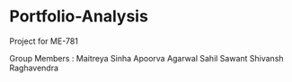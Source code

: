 # Portfolio-Analysis

Project for ME-781

Group Members :
Maitreya Sinha
Apoorva Agarwal
Sahil Sawant
Shivansh
Raghavendra
